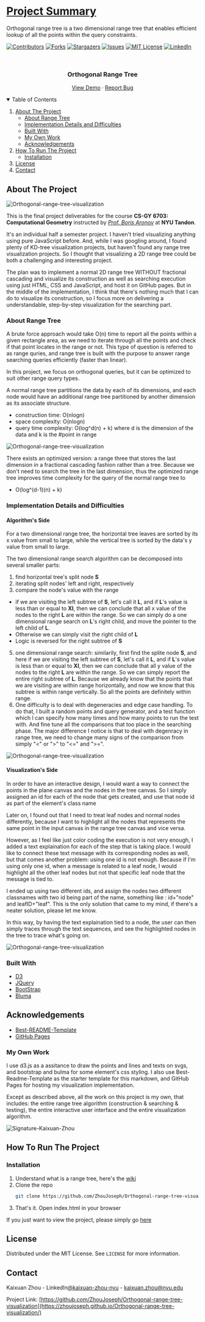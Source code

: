 # [Project Summary](https://zhoujoseph.github.io/Orthogonal-range-tree-visualization/)
Orthogonal range tree is a two dimensional range tree that enables efficient lookup of all the points within the query constraints. 

<!-- PROJECT SHIELDS -->
<!--
*** I'm using markdown "reference style" links for readability.
*** Reference links are enclosed in brackets [ ] instead of parentheses ( ).
*** See the bottom of this document for the declaration of the reference variables
*** for contributors-url, forks-url, etc. This is an optional, concise syntax you may use.
*** https://www.markdownguide.org/basic-syntax/#reference-style-links
-->
[![Contributors][contributors-shield]][contributors-url]
[![Forks][forks-shield]][forks-url]
[![Stargazers][stars-shield]][stars-url]
[![Issues][issues-shield]][issues-url]
[![MIT License][license-shield]][license-url]
[![LinkedIn][linkedin-shield]][linkedin-url]



<!-- PROJECT LOGO -->
<br />
<p align="center">
<!--   <img src="image/sampletree.png" alt="Logo" width="80" height="80"> -->
  <h3 align="center">Orthogonal Range Tree</h3>

  <p align="center">
    <a href="https://zhoujoseph.github.io/Orthogonal-range-tree-visualization/">View Demo</a>
    ·
    <a href="https://github.com/ZhouJoseph/Orthogonal-range-tree-visualization/issues">Report Bug</a>
  </p>
</p>



<!-- TABLE OF CONTENTS -->
<details open="open">
  <summary>Table of Contents</summary>
  <ol>
    <li>
      <a href="#about-the-project">About The Project</a>
      <ul>
        <li><a href="#about-range-tree">About Range Tree</a></li>
        <li><a href="#implementation-details-and-difficulties">Implementation Details and Difficulties</a></li>
        <li><a href="#built-with">Built With</a></li>
        <li><a href="#my-own-work">My Own Work</a></li>
        <li><a href="#acknowledgements">Acknowledgements</a></li>
      </ul>
    </li>
    <li>
      <a href="#how-to-run-the-project">How To Run The Project</a>
      <ul>
        <li><a href="#installation">Installation</a></li>
      </ul>
    </li>
    <li><a href="#license">License</a></li>
    <li><a href="#contact">Contact</a></li>
  </ol>
</details>




<!-- ABOUT THE PROJECT -->
## About The Project

![Orthogonal-range-tree-visualization][coloredtree]

This is the final project deliverables for the course **CS-GY 6703: Computational Geometry** instructed by *[Prof. Boris Aronov](https://engineering.nyu.edu/faculty/boris-aronov)* at **NYU Tandon**.

It's an individual half a semester project. I haven't tried visualizing anything using pure JavaScript before. And, while I was googling around, I found plenty of KD-tree visualization projects, but haven't found any range tree visualization projects. So I thought that visualizing a 2D range tree could be both a challenging and interesting project. 

The plan was to implement a normal 2D range tree WITHOUT fractional cascading and visualize its construction as well as searching execution using just HTML, CSS and JavaScript, and host it on GitHub pages. But in the middle of the implementation, I think that there's nothing much that I can do to visualize its construction, so I focus more on delivering a understandable, step-by-step visualization for the searching part.

<!-- ABOUT Range Tree -->
### About Range Tree

A brute force approach would take O(n) time to report all the points within a given rectangle area, as we need to iterate through all the points and check if that point locates in the range or not. This type of question is referred to as range quries, and range tree is built with the purpose to answer range searching queries efficiently (faster than linear).

In this project, we focus on orthogonal queries, but it can be optimized to suit other range query types.

A normal range tree partitions the data by each of its dimensions, and each node would have an additional range tree partitioned by another dimension as its associate structure.
- construction time: O(nlogn)
- space complexity: O(nlogn)
- query time complexity: O(log^d(n) + k) where d is the dimension of the data and k is the #point in range

![Orthogonal-range-tree-visualization][tree]

There exists an optimized version: a range three that stores the last dimension in a fractional cascading fashion rather than a tree. Because we don't need to search the tree in the last dimension, thus the optimized range tree improves time complexity for the query of the normal range tree to 
- O(log^(d-1)(n) + k)

### Implementation Details and Difficulties

#### Algorithm's Side
For a two dimensional range tree, the horizontal tree leaves are sorted by its x value from small to large, while the vertical tree is sorted by the data's y value from small to large.

The two dimensional range search algorithm can be decomposed into several smaller parts:
1. find horizontal tree's split node **S**
3. iterating split nodes' left and right, respectively
4. compare the node's value with the range
  - if we are visiting the left subtree of **S**, let's call it **L**, and if **L**'s value is less than or equal to **Xl**, then we can conclude that all x value of the nodes to the right **L** are within the range. So we can simply do a one dimensional range search on **L**'s right child, and move the pointer to the left child of **L**.
  - Otherwise we can simply visit the right child of **L**
  - Logic is reversed for the right subtree of **S**
5. one dimensional range search: similarily, first find the splite node **S**, and here if we are visiting the left subtree of **S**, let's call it **L**, and if **L**'s value is less than or equal to **Xl**, then we can conclude that all y value of the nodes to the right **L** are within the range. So we can simply report the entire right subtree of **L**. Because we already know that the points that we are visiting are within range horizontally, and now we know that this subtree is within range vertically. So all the points are definitely within range.
6. One difficulty is to deal with degeneracies and edge case handling. To do that, I built a random points and query generator, and a test function which I can specify how many times and how many points to run the test with. And fine tune all the comparisons that too place in the searching phase. The major difference I notice is that to deal with degenracy in range tree, we need to change many signs of the comparison from simply "<" or ">" to "<=" and ">=".

![Orthogonal-range-tree-visualization][search]

#### Visualization's Side
In order to have an interactive design, I would want a way to connect the points in the plane canvas and the nodes in the tree canvas. So I simply assigned an id for each of the node that gets created, and use that node id as part of the element's class name

Later on, I found out that I need to treat leaf nodes and normal nodes differently, because I want to highlight all the nodes that represents the same point in the input canvas in the range tree canvas and vice versa.

However, as I feel like just color coding the execution is not very enough, I added a text explaination for each of the step that is taking place. I would like to connect these text message with its corresponding nodes as well, but that comes another problem: using one id is not enough. Because if I'm using only one id, when a message is related to a leaf node, I would highlight all the other leaf nodes but not that specific leaf node that the message is tied to.

I ended up using two different ids, and assign the nodes two different classnames with two id being part of the name, something like : id+"node" and leafID+"leaf". This is the only solution that came to my mind, if there's a neater solution, please let me know.

In this way, by having the text explaination tied to a node, the user can then simply traces through the text sequences, and see the highlighted nodes in the tree to trace what's going on.

![Orthogonal-range-tree-visualization][interactive]

### Built With
* [D3](https://d3js.org/)
* [JQuery](https://jquery.com/)
* [BootStrap](https://getbootstrap.com/)
* [Bluma](https://bulma.io/)

<!-- ACKNOWLEDGEMENTS -->
## Acknowledgements
* [Best-README-Template](https://github.com/othneildrew/Best-README-Template)
* [GitHub Pages](https://pages.github.com)


### My Own Work
I use d3.js as a assitance to draw the points and lines and texts on svgs, and bootstrap and bulma for some element's css styling. I also use Best-Readme-Template as the starter template for this markdown, and GitHub Pages for hosting my visualization implementation. 

Except as described above, all the work on this project is my own, that includes: the entire range tree algorithm (construction & searching & testing), the entire interactive user interface and the entire visualization algorithm.

![Signature-Kaixuan-Zhou][signature]

<!-- GETTING STARTED -->
## How To Run The Project

### Installation

1. Understand what is a range tree, here's the [wiki](https://en.wikipedia.org/wiki/Range_tree)
2. Clone the repo
   ```sh
   git clone https://github.com/ZhouJoseph/Orthogonal-range-tree-visualization.git
   ```
3. That's it. Open index.html in your browser

If you just want to view the project, please simply go [here](https://zhoujoseph.github.io/Orthogonal-range-tree-visualization/)

<!-- LICENSE -->
## License
Distributed under the MIT License. See `LICENSE` for more information.

<!-- CONTACT -->
## Contact

Kaixuan Zhou - LinkedIn[@kaixuan-zhou-nyu](https://www.linkedin.com/in/kaixuan-zhou-nyu/) - kaixuan.zhou@nyu.edu

Project Link: [https://github.com/ZhouJoseph/Orthogonal-range-tree-visualization](https://zhoujoseph.github.io/Orthogonal-range-tree-visualization/)


<!-- MARKDOWN LINKS & IMAGES -->
<!-- https://www.markdownguide.org/basic-syntax/#reference-style-links -->
[contributors-shield]: https://img.shields.io/github/contributors/ZhouJoseph/Orthogonal-range-tree-visualization.svg?style=for-the-badge
[contributors-url]: https://github.com/ZhouJoseph/Orthogonal-range-tree-visualization/graphs/contributors
[forks-shield]: https://img.shields.io/github/forks/ZhouJoseph/Orthogonal-range-tree-visualization.svg?style=for-the-badge
[forks-url]: https://github.com/ZhouJoseph/Orthogonal-range-tree-visualization/network/members
[stars-shield]: https://img.shields.io/github/stars/ZhouJoseph/Orthogonal-range-tree-visualization.svg?style=for-the-badge
[stars-url]: https://github.com/ZhouJoseph/Orthogonal-range-tree-visualization/stargazers
[issues-shield]: https://img.shields.io/github/issues/ZhouJoseph/Orthogonal-range-tree-visualization.svg?style=for-the-badge
[issues-url]: https://github.com/ZhouJoseph/Orthogonal-range-tree-visualization/issues
[license-shield]: https://img.shields.io/github/license/othneildrew/Best-README-Template.svg?style=for-the-badge
[license-url]: https://github.com/ZhouJoseph/Orthogonal-range-tree-visualization/main/LICENSE
[linkedin-shield]: https://img.shields.io/badge/-LinkedIn-black.svg?style=for-the-badge&logo=linkedin&colorB=555
[linkedin-url]: https://linkedin.com/in/kaixuan-zhou-nyu
[coloredtree]: images/coloredtree.png
[tree]: images/tree.png
[plane]: images/plane.png
[buildtree]: images/buildtree.gif
[search]: images/search.gif
[interactive]: images/interactive.gif
[signature]: images/sign.png
